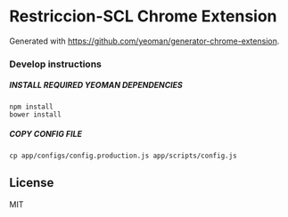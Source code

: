 # Restriccion-SCL Chrome Extension

Generated with https://github.com/yeoman/generator-chrome-extension.

### Develop instructions

##### INSTALL REQUIRED YEOMAN DEPENDENCIES
    npm install
    bower install

##### COPY CONFIG FILE
    cp app/configs/config.production.js app/scripts/config.js

## License
MIT